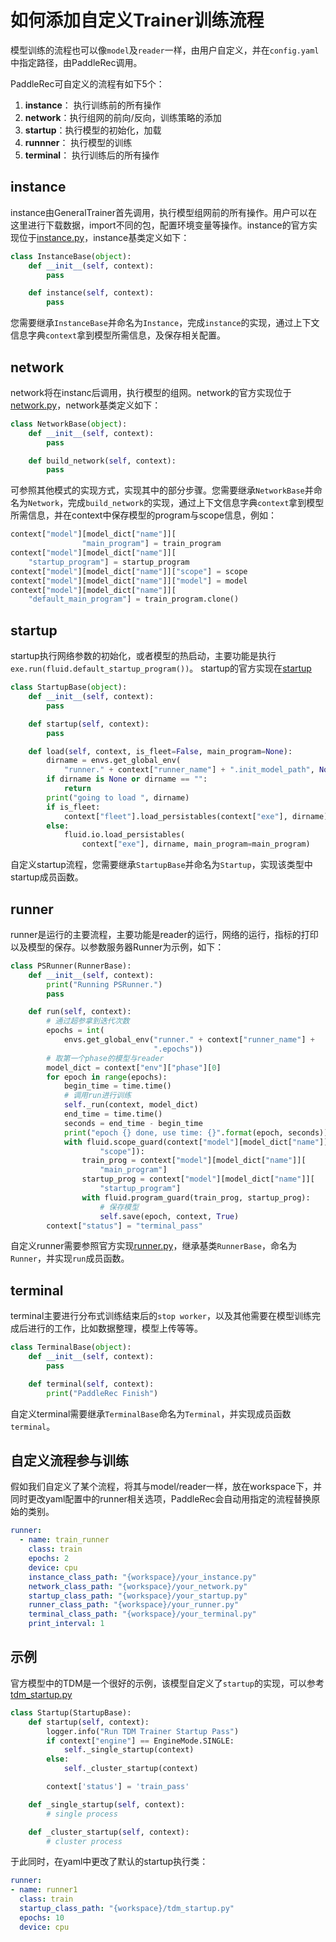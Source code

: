 # 如何添加自定义Trainer训练流程

模型训练的流程也可以像`model`及`reader`一样，由用户自定义，并在`config.yaml`中指定路径，由PaddleRec调用。

PaddleRec可自定义的流程有如下5个：
1. **instance**： 执行训练前的所有操作
2. **network**：执行组网的前向/反向，训练策略的添加
3. **startup**：执行模型的初始化，加载
4. **runnner**： 执行模型的训练
5. **terminal**： 执行训练后的所有操作

## instance

instance由GeneralTrainer首先调用，执行模型组网前的所有操作。用户可以在这里进行下载数据，import不同的包，配置环境变量等操作。instance的官方实现位于[instance.py](../core/trainers/framework/instance.py)，instance基类定义如下：

```python
class InstanceBase(object):
    def __init__(self, context):
        pass

    def instance(self, context):
        pass
```

您需要继承`InstanceBase`并命名为`Instance`，完成`instance`的实现，通过上下文信息字典`context`拿到模型所需信息，及保存相关配置。

## network

network将在instanc后调用，执行模型的组网。network的官方实现位于[network.py](../core/trainers/framework/network.py)，network基类定义如下：

```python
class NetworkBase(object):
    def __init__(self, context):
        pass

    def build_network(self, context):
        pass
```

可参照其他模式的实现方式，实现其中的部分步骤。您需要继承`NetworkBase`并命名为`Network`，完成`build_network`的实现，通过上下文信息字典`context`拿到模型所需信息，并在context中保存模型的program与scope信息，例如：

```python
context["model"][model_dict["name"]][
                "main_program"] = train_program
context["model"][model_dict["name"]][
    "startup_program"] = startup_program
context["model"][model_dict["name"]]["scope"] = scope
context["model"][model_dict["name"]]["model"] = model
context["model"][model_dict["name"]][
    "default_main_program"] = train_program.clone()
```

## startup

startup执行网络参数的初始化，或者模型的热启动，主要功能是执行`exe.run(fluid.default_startup_program())`。 startup的官方实现在[startup](../core/trainers/framework/startup.py)

```python
class StartupBase(object):
    def __init__(self, context):
        pass

    def startup(self, context):
        pass

    def load(self, context, is_fleet=False, main_program=None):
        dirname = envs.get_global_env(
            "runner." + context["runner_name"] + ".init_model_path", None)
        if dirname is None or dirname == "":
            return
        print("going to load ", dirname)
        if is_fleet:
            context["fleet"].load_persistables(context["exe"], dirname)
        else:
            fluid.io.load_persistables(
                context["exe"], dirname, main_program=main_program)
```

自定义startup流程，您需要继承`StartupBase`并命名为`Startup`，实现该类型中startup成员函数。

## runner

runner是运行的主要流程，主要功能是reader的运行，网络的运行，指标的打印以及模型的保存。以参数服务器Runner为示例，如下：

```python
class PSRunner(RunnerBase):
    def __init__(self, context):
        print("Running PSRunner.")
        pass

    def run(self, context):
        # 通过超参拿到迭代次数
        epochs = int(
            envs.get_global_env("runner." + context["runner_name"] +
                                ".epochs"))
        # 取第一个phase的模型与reader
        model_dict = context["env"]["phase"][0]
        for epoch in range(epochs):
            begin_time = time.time()
            # 调用run进行训练
            self._run(context, model_dict)
            end_time = time.time()
            seconds = end_time - begin_time
            print("epoch {} done, use time: {}".format(epoch, seconds))
            with fluid.scope_guard(context["model"][model_dict["name"]][
                    "scope"]):
                train_prog = context["model"][model_dict["name"]][
                    "main_program"]
                startup_prog = context["model"][model_dict["name"]][
                    "startup_program"]
                with fluid.program_guard(train_prog, startup_prog):
                    # 保存模型
                    self.save(epoch, context, True)
        context["status"] = "terminal_pass"
```

自定义runner需要参照官方实现[runner.py](../core/trainers/framework/runner.py)，继承基类`RunnerBase`，命名为`Runner`，并实现`run`成员函数。

## terminal

terminal主要进行分布式训练结束后的`stop worker`，以及其他需要在模型训练完成后进行的工作，比如数据整理，模型上传等等。

```python
class TerminalBase(object):
    def __init__(self, context):
        pass

    def terminal(self, context):
        print("PaddleRec Finish")
```

自定义terminal需要继承`TerminalBase`命名为`Terminal`，并实现成员函数`terminal`。

## 自定义流程参与训练

假如我们自定义了某个流程，将其与model/reader一样，放在workspace下，并同时更改yaml配置中的runner相关选项，PaddleRec会自动用指定的流程替换原始的类别。

```yaml
runner:
  - name: train_runner
    class: train
    epochs: 2
    device: cpu
    instance_class_path: "{workspace}/your_instance.py"
    network_class_path: "{workspace}/your_network.py"
    startup_class_path: "{workspace}/your_startup.py"
    runner_class_path: "{workspace}/your_runner.py"
    terminal_class_path: "{workspace}/your_terminal.py"
    print_interval: 1
```

## 示例

官方模型中的TDM是一个很好的示例，该模型自定义了`startup`的实现，可以参考[tdm_startup.py](../models/treebased/tdm/tdm_startup.py)

```python
class Startup(StartupBase):
    def startup(self, context):
        logger.info("Run TDM Trainer Startup Pass")
        if context["engine"] == EngineMode.SINGLE:
            self._single_startup(context)
        else:
            self._cluster_startup(context)

        context['status'] = 'train_pass'

    def _single_startup(self, context):
        # single process

    def _cluster_startup(self, context):
        # cluster process
```

于此同时，在yaml中更改了默认的startup执行类：
```yaml
runner:
- name: runner1
  class: train
  startup_class_path: "{workspace}/tdm_startup.py"
  epochs: 10
  device: cpu
```
